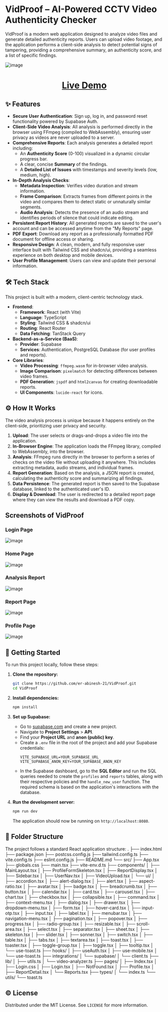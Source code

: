 # VidProof – AI-Powered CCTV Video Authenticity Checker

VidProof is a modern web application designed to analyze video files and generate detailed authenticity reports. Users can upload video footage, and the application performs a client-side analysis to detect potential signs of tampering, providing a comprehensive summary, an authenticity score, and a list of specific findings.

 ![image](https://github.com/user-attachments/assets/26ccea0d-b1e9-4c33-a9c4-a529f62fb880)

 <h1 align="center">
  <a href="https://vid-proof.vercel.app"><strong>Live Demo</strong></a>  
  </h1>


## ✨ Features

*   **Secure User Authentication**: Sign up, log in, and password reset functionality powered by Supabase Auth.
*   **Client-Side Video Analysis**: All analysis is performed directly in the browser using FFmpeg (compiled to WebAssembly), ensuring user privacy as videos are never uploaded to a server.
*   **Comprehensive Reports**: Each analysis generates a detailed report including:
    *   An **Authenticity Score** (0-100) visualized in a dynamic circular progress bar.
    *   A clear, concise **Summary** of the findings.
    *   A **Detailed List of Issues** with timestamps and severity levels (low, medium, high).
*   **In-Depth Analysis Checks**:
    *   **Metadata Inspection**: Verifies video duration and stream information.
    *   **Frame Comparison**: Extracts frames from different points in the video and compares them to detect static or unnaturally similar segments.
    *   **Audio Analysis**: Detects the presence of an audio stream and identifies periods of silence that could indicate editing.
*   **Persistent Report History**: All generated reports are saved to the user's account and can be accessed anytime from the "My Reports" page.
*   **PDF Export**: Download any report as a professionally formatted PDF document for offline access or sharing.
*   **Responsive Design**: A clean, modern, and fully responsive user interface built with Tailwind CSS and shadcn/ui, providing a seamless experience on both desktop and mobile devices.
*   **User Profile Management**: Users can view and update their personal information.

## 🛠️ Tech Stack

This project is built with a modern, client-centric technology stack.

*   **Frontend**:
    *   **Framework**: React (with Vite)
    *   **Language**: TypeScript
    *   **Styling**: Tailwind CSS & shadcn/ui
    *   **Routing**: React Router
    *   **Data Fetching**: TanStack Query
*   **Backend-as-a-Service (BaaS)**:
    *   **Provider**: Supabase
    *   **Services**: Authentication, PostgreSQL Database (for user profiles and reports).
*   **Core Libraries**:
    *   **Video Processing**: `ffmpeg.wasm` for in-browser video analysis.
    *   **Image Comparison**: `pixelmatch` for detecting differences between video frames.
    *   **PDF Generation**: `jspdf` and `html2canvas` for creating downloadable reports.
    *   **UI Components**: `lucide-react` for icons.

## ⚙️ How It Works

The video analysis process is unique because it happens entirely on the client-side, prioritizing user privacy and security.

1.  **Upload**: The user selects or drags-and-drops a video file into the application.
2.  **In-Browser Engine**: The application loads the FFmpeg library, compiled to WebAssembly, into the browser.
3.  **Analysis**: FFmpeg runs directly in the browser to perform a series of checks on the video file without uploading it anywhere. This includes extracting metadata, audio streams, and individual frames.
4.  **Report Generation**: Based on the analysis, a JSON report is created, calculating the authenticity score and summarizing all findings.
5.  **Data Persistence**: The generated report is then saved to the Supabase database, linked to the authenticated user's ID.
6.  **Display & Download**: The user is redirected to a detailed report page where they can view the results and download a PDF copy.

## Screenshots of VidProof
### Login Page
![image](https://github.com/user-attachments/assets/1489327d-1f32-4738-8317-2774868d2b90)
### Home Page
![image](https://github.com/user-attachments/assets/2329f7e8-f32a-4ebd-9268-03be120cc4bd)
### Analysis Report
![image](https://github.com/user-attachments/assets/f9ac6797-9fcd-43ef-abfa-accd39858082)
### Report Page
![image](https://github.com/user-attachments/assets/908f7b43-bb79-4475-aea1-b4019f4f6ff9)
### Profile Page
![image](https://github.com/user-attachments/assets/d2d70ec9-6f2d-44d4-8709-38bad3ff5a13)

## 🚀 Getting Started

To run this project locally, follow these steps:

1.  **Clone the repository:**
    ```bash
    git clone https://github.com/er-abinesh-21/VidProof.git
    cd VidProof
    ```

2.  **Install dependencies:**
    ```bash
    npm install
    ```

3.  **Set up Supabase:**
    *   Go to [supabase.com](https://supabase.com) and create a new project.
    *   Navigate to **Project Settings** > **API**.
    *   Find your **Project URL** and **anon (public) key**.
    *   Create a `.env` file in the root of the project and add your Supabase credentials:
        ```
        VITE_SUPABASE_URL=YOUR_SUPABASE_URL
        VITE_SUPABASE_ANON_KEY=YOUR_SUPABASE_ANON_KEY
        ```
    *   In the Supabase dashboard, go to the **SQL Editor** and run the SQL queries needed to create the `profiles` and `reports` tables, along with their respective policies and the `handle_new_user` function. The required schema is based on the application's interactions with the database.

4.  **Run the development server:**
    ```bash
    npm run dev
    ```
    The application should now be running on `http://localhost:8080`.

## 📁 Folder Structure

The project follows a standard React application structure:
.
├── index.html
├── package.json
├── postcss.config.js
├── tailwind.config.ts
├── vite.config.ts
├── eslint.config.js
├── README.md
└── src/
    ├── App.tsx
    ├── globals.css
    ├── main.tsx
    ├── vite-env.d.ts
    ├── components/
    │   ├── MainLayout.tsx
    │   ├── ProfileFormSkeleton.tsx
    │   ├── ReportDisplay.tsx
    │   ├── Sidebar.tsx
    │   ├── UserNav.tsx
    │   ├── VideoUpload.tsx
    │   └── ui/
    │       ├── accordion.tsx
    │       ├── alert-dialog.tsx
    │       ├── alert.tsx
    │       ├── aspect-ratio.tsx
    │       ├── avatar.tsx
    │       ├── badge.tsx
    │       ├── breadcrumb.tsx
    │       ├── button.tsx
    │       ├── calendar.tsx
    │       ├── card.tsx
    │       ├── carousel.tsx
    │       ├── chart.tsx
    │       ├── checkbox.tsx
    │       ├── collapsible.tsx
    │       ├── command.tsx
    │       ├── context-menu.tsx
    │       ├── dialog.tsx
    │       ├── drawer.tsx
    │       ├── dropdown-menu.tsx
    │       ├── form.tsx
    │       ├── hover-card.tsx
    │       ├── input-otp.tsx
    │       ├── input.tsx
    │       ├── label.tsx
    │       ├── menubar.tsx
    │       ├── navigation-menu.tsx
    │       ├── pagination.tsx
    │       ├── popover.tsx
    │       ├── progress.tsx
    │       ├── radio-group.tsx
    │       ├── resizable.tsx
    │       ├── scroll-area.tsx
    │       ├── select.tsx
    │       ├── separator.tsx
    │       ├── sheet.tsx
    │       ├── skeleton.tsx
    │       ├── slider.tsx
    │       ├── sonner.tsx
    │       ├── switch.tsx
    │       ├── table.tsx
    │       ├── tabs.tsx
    │       ├── textarea.tsx
    │       ├── toast.tsx
    │       ├── toaster.tsx
    │       ├── toggle-group.tsx
    │       ├── toggle.tsx
    │       ├── tooltip.tsx
    │       └── use-toast.ts
    ├── hooks/
    │   ├── useAuth.tsx
    │   ├── use-mobile.tsx
    │   └── use-toast.ts
    ├── integrations/
    │   └── supabase/
    │       └── client.ts
    ├── lib/
    │   ├── utils.ts
    │   └── video-analyzer.ts
    ├── pages/
    │   ├── Index.tsx
    │   ├── Login.css
    │   ├── Login.tsx
    │   ├── NotFound.tsx
    │   ├── Profile.tsx
    │   ├── ReportDetail.tsx
    │   └── Reports.tsx
    ├── types/
    │   └── index.ts
    └── utils/
        └── toast.ts

## ©️ License

Distributed under the MIT License. See `LICENSE` for more information.

